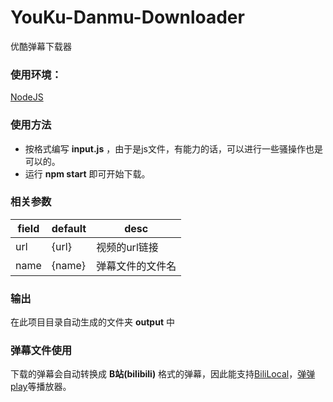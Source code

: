# YouKu-Danmu-Downloader
优酷弹幕下载器

### 使用环境：
<a href="https://nodejs.org">NodeJS</a>

### 使用方法
* 按格式编写 <strong>input.js</strong> ，由于是js文件，有能力的话，可以进行一些骚操作也是可以的。
* 运行 <strong>npm start</strong> 即可开始下载。

### 相关参数
field | default | desc 
---|---|---
url | {url} | 视频的url链接
name | {name} | 弹幕文件的文件名

### 输出
在此项目目录自动生成的文件夹 <strong>output</strong> 中

### 弹幕文件使用
下载的弹幕会自动转换成 <strong>B站(bilibili)</strong> 格式的弹幕，因此能支持<a href="https://github.com/AncientLysine/BiliLocal">BiliLocal</a>，<a href="http://www.dandanplay.com">弹弹play</a>等播放器。